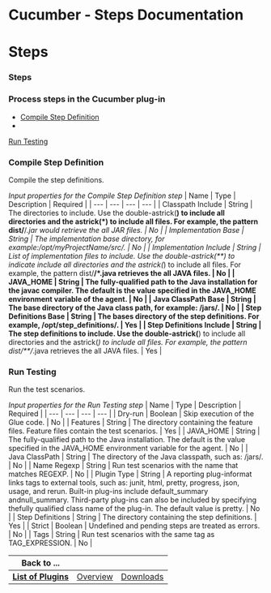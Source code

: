 
Cucumber - Steps Documentation
==============================

# Steps




### Steps




 



### Process steps in the Cucumber plug-in


* [Compile Step Definition](#compile_step_definition)
*
 [Run Testing](#run_testing)




### Compile Step Definition


Compile the step definitions.




*Input properties for 
the Compile Step Definition step*  | Name | Type | Description | Required |
| --- | --- | --- | --- |
| Classpath 
Include | String | The directories to include. Use the double-astrick(**) to include all directories
and the astrick(*) 
to include all files. For example, the pattern dist/**/*.jar would
retrieve the all JAR files. | No |
| Implementation 
Base | String | The implementation base directory, for example:/opt/myProjectName/src/. | No |
| Implementation Include 
| String | List of implementation files to include. Use the double-astrick(**) to indicate include
all directories and 
the astrick(*) to include all files. For example, the pattern
dist/**/*.java retrieves the all JAVA files. | No |
| 
JAVA\_HOME | String | The fully-qualified path to the Java installation for the javac compiler. The default
is the value
 specified in the JAVA\_HOME environment variable of the agent. | No |
| Java ClassPath Base | String | The base 
directory of the Java class path, for example: /jars/. | No |
| Step Definitions Base | String | The bases directory of 
the step definitions. For example, /opt/step\_definitions/. | Yes |
| Step Definitions Include | String | The step 
definitions to include. Use the double-astrick(**) to include all directories
and the astrick(*) to include all files. 
For example, the pattern dist/**/*.java retrieves
the all JAVA files. | Yes |


### Run Testing


Run the test 
scenarios.




*Input properties for the Run Testing step*  | Name | Type | Description | Required |
| --- | --- | --- |
 --- |
| Dry-run | Boolean | Skip execution of the Glue code. | No |
| Features | String | The directory containing the 
feature files. Feature files contain the test scenarios. | Yes |
| JAVA\_HOME | String | The fully-qualified path to the
 Java installation. The default is the value specified
in the JAVA\_HOME environment variable for the agent. | No |
| 
Java ClassPath | String | The directory of the Java classpath, such as: /jars/. | No |
| Name Regexp | String | Run test
 scenarios with the name that matches REGEXP. | No |
| Plugin Type | String | A reporting plug-informat links tags to 
external tools, such as: junit,
html, pretty, progress, json, usage, and rerun. Built-in plug-ins include 
default\_summary
andnull\_summary. Third-party plug-ins can also be included by specifying
thefully qualified class name
 of the plug-in. The default value is pretty. | No |
| Step Definitions | String | The directory containing the step 
definitions. | Yes |
| Strict | Boolean | Undefined and pending steps are treated as errors. | No |
| Tags | String | 
Run test scenarios with the same tag as TAG\_EXPRESSION. | No |





|Back to ...|||
| :---: | :---: | :---: |
|[**List of Plugins**](../../index.md)|[Overview](./overview.md)|[Downloads](./downloads.md)|

